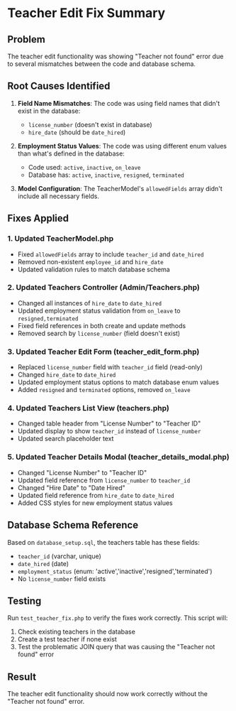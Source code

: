 # Teacher Edit Fix Summary

## Problem
The teacher edit functionality was showing "Teacher not found" error due to several mismatches between the code and database schema.

## Root Causes Identified

1. **Field Name Mismatches**: The code was using field names that didn't exist in the database:
   - `license_number` (doesn't exist in database)
   - `hire_date` (should be `date_hired`)

2. **Employment Status Values**: The code was using different enum values than what's defined in the database:
   - Code used: `active`, `inactive`, `on_leave`
   - Database has: `active`, `inactive`, `resigned`, `terminated`

3. **Model Configuration**: The TeacherModel's `allowedFields` array didn't include all necessary fields.

## Fixes Applied

### 1. Updated TeacherModel.php
- Fixed `allowedFields` array to include `teacher_id` and `date_hired`
- Removed non-existent `employee_id` and `hire_date`
- Updated validation rules to match database schema

### 2. Updated Teachers Controller (Admin/Teachers.php)
- Changed all instances of `hire_date` to `date_hired`
- Updated employment status validation from `on_leave` to `resigned,terminated`
- Fixed field references in both create and update methods
- Removed search by `license_number` (field doesn't exist)

### 3. Updated Teacher Edit Form (teacher_edit_form.php)
- Replaced `license_number` field with `teacher_id` field (read-only)
- Changed `hire_date` to `date_hired`
- Updated employment status options to match database enum values
- Added `resigned` and `terminated` options, removed `on_leave`

### 4. Updated Teachers List View (teachers.php)
- Changed table header from "License Number" to "Teacher ID"
- Updated display to show `teacher_id` instead of `license_number`
- Updated search placeholder text

### 5. Updated Teacher Details Modal (teacher_details_modal.php)
- Changed "License Number" to "Teacher ID"
- Updated field reference from `license_number` to `teacher_id`
- Changed "Hire Date" to "Date Hired"
- Updated field reference from `hire_date` to `date_hired`
- Added CSS styles for new employment status values

## Database Schema Reference
Based on `database_setup.sql`, the teachers table has these fields:
- `teacher_id` (varchar, unique)
- `date_hired` (date)
- `employment_status` (enum: 'active','inactive','resigned','terminated')
- No `license_number` field exists

## Testing
Run `test_teacher_fix.php` to verify the fixes work correctly. This script will:
1. Check existing teachers in the database
2. Create a test teacher if none exist
3. Test the problematic JOIN query that was causing the "Teacher not found" error

## Result
The teacher edit functionality should now work correctly without the "Teacher not found" error.